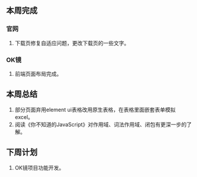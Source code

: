 ## 本周完成

### 官网

1. 下载页修复自适应问题，更改下载页的一些文字。

### OK镜

1. 前端页面布局完成。

## 本周总结

1. 部分页面弃用element ui表格改用原生表格，在表格里面嵌套表单模拟excel。
2. 阅读《你不知道的JavaScript》对作用域、词法作用域、闭包有更深一步的了解。

## 下周计划

1. OK镜项目功能开发。